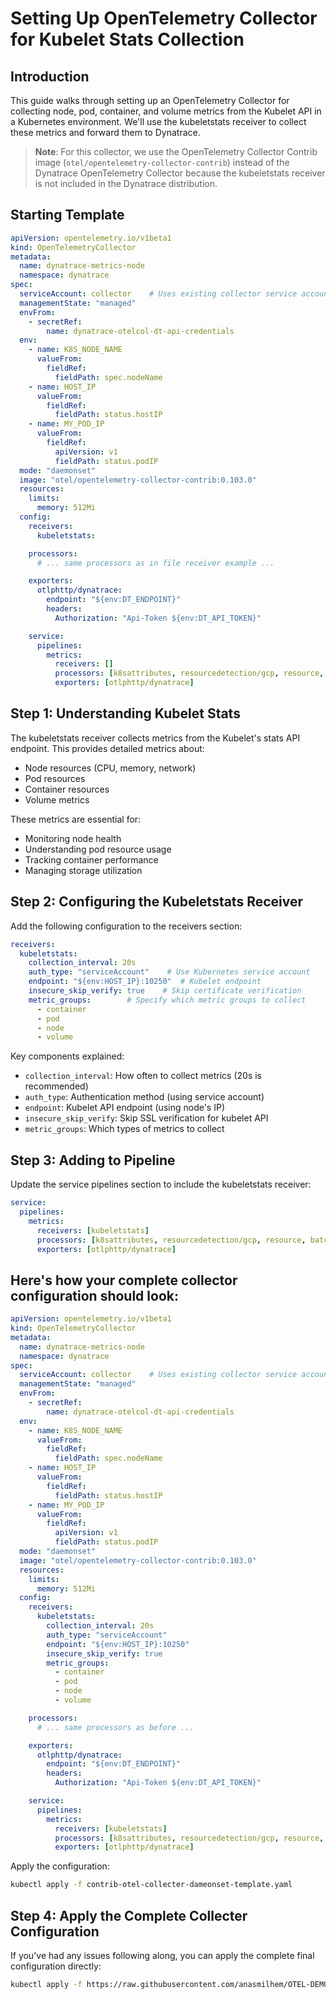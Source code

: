 # Setting Up OpenTelemetry Collector for Kubelet Stats Collection

## Introduction
This guide walks through setting up an OpenTelemetry Collector for collecting node, pod, container, and volume metrics from the Kubelet API in a Kubernetes environment. We'll use the kubeletstats receiver to collect these metrics and forward them to Dynatrace.

> **Note**: For this collector, we use the OpenTelemetry Collector Contrib image (`otel/opentelemetry-collector-contrib`) instead of the Dynatrace OpenTelemetry Collector because the kubeletstats receiver is not included in the Dynatrace distribution.

## Starting Template

```yaml:Directions/otel-templates/collecters/contrib-otel-collecter-dameonset-template.yaml
apiVersion: opentelemetry.io/v1beta1
kind: OpenTelemetryCollector
metadata:
  name: dynatrace-metrics-node
  namespace: dynatrace
spec:
  serviceAccount: collector    # Uses existing collector service account
  managementState: "managed"
  envFrom:
    - secretRef:
        name: dynatrace-otelcol-dt-api-credentials
  env:
    - name: K8S_NODE_NAME
      valueFrom:
        fieldRef:
          fieldPath: spec.nodeName
    - name: HOST_IP
      valueFrom:
        fieldRef:
          fieldPath: status.hostIP
    - name: MY_POD_IP
      valueFrom:
        fieldRef:
          apiVersion: v1
          fieldPath: status.podIP
  mode: "daemonset"
  image: "otel/opentelemetry-collector-contrib:0.103.0"
  resources:
    limits:
      memory: 512Mi
  config:
    receivers:
      kubeletstats:

    processors:
      # ... same processors as in file receiver example ...

    exporters:
      otlphttp/dynatrace:
        endpoint: "${env:DT_ENDPOINT}"
        headers:
          Authorization: "Api-Token ${env:DT_API_TOKEN}"

    service:
      pipelines:
        metrics:
          receivers: []
          processors: [k8sattributes, resourcedetection/gcp, resource, batch]
          exporters: [otlphttp/dynatrace]
```

## Step 1: Understanding Kubelet Stats

The kubeletstats receiver collects metrics from the Kubelet's stats API endpoint. This provides detailed metrics about:
- Node resources (CPU, memory, network)
- Pod resources
- Container resources
- Volume metrics

These metrics are essential for:
- Monitoring node health
- Understanding pod resource usage
- Tracking container performance
- Managing storage utilization

## Step 2: Configuring the Kubeletstats Receiver

Add the following configuration to the receivers section:

```yaml:Directions/otel-templates/collecters/contrib-otel-collecter-dameonset-template.yaml
receivers:
  kubeletstats:
    collection_interval: 20s
    auth_type: "serviceAccount"    # Use Kubernetes service account
    endpoint: "${env:HOST_IP}:10250"  # Kubelet endpoint
    insecure_skip_verify: true    # Skip certificate verification
    metric_groups:        # Specify which metric groups to collect
      - container
      - pod
      - node
      - volume
```

Key components explained:
- `collection_interval`: How often to collect metrics (20s is recommended)
- `auth_type`: Authentication method (using service account)
- `endpoint`: Kubelet API endpoint (using node's IP)
- `insecure_skip_verify`: Skip SSL verification for kubelet API
- `metric_groups`: Which types of metrics to collect

## Step 3: Adding to Pipeline

Update the service pipelines section to include the kubeletstats receiver:

```yaml:Directions/otel-templates/collecters/contrib-otel-collecter-dameonset-template.yaml
service:
  pipelines:
    metrics:
      receivers: [kubeletstats]
      processors: [k8sattributes, resourcedetection/gcp, resource, batch]
      exporters: [otlphttp/dynatrace]
```

## Here's how your complete collector configuration should look:

```yaml:Directions/otel-templates/collecters/contrib-otel-collecter-dameonset-template.yaml
apiVersion: opentelemetry.io/v1beta1
kind: OpenTelemetryCollector
metadata:
  name: dynatrace-metrics-node
  namespace: dynatrace
spec:
  serviceAccount: collector    # Uses existing collector service account
  managementState: "managed"
  envFrom:
    - secretRef:
        name: dynatrace-otelcol-dt-api-credentials
  env:
    - name: K8S_NODE_NAME
      valueFrom:
        fieldRef:
          fieldPath: spec.nodeName
    - name: HOST_IP
      valueFrom:
        fieldRef:
          fieldPath: status.hostIP
    - name: MY_POD_IP
      valueFrom:
        fieldRef:
          apiVersion: v1
          fieldPath: status.podIP
  mode: "daemonset"
  image: "otel/opentelemetry-collector-contrib:0.103.0"
  resources:
    limits:
      memory: 512Mi
  config:
    receivers:
      kubeletstats:
        collection_interval: 20s
        auth_type: "serviceAccount"
        endpoint: "${env:HOST_IP}:10250"
        insecure_skip_verify: true
        metric_groups:
          - container
          - pod
          - node
          - volume

    processors:
      # ... same processors as before ...

    exporters:
      otlphttp/dynatrace:
        endpoint: "${env:DT_ENDPOINT}"
        headers:
          Authorization: "Api-Token ${env:DT_API_TOKEN}"

    service:
      pipelines:
        metrics:
          receivers: [kubeletstats]
          processors: [k8sattributes, resourcedetection/gcp, resource, batch]
          exporters: [otlphttp/dynatrace]
```

Apply the configuration:
```bash
kubectl apply -f contrib-otel-collecter-dameonset-template.yaml
```


## Step 4: Apply the Complete Collecter Configuration

If you've had any issues following along, you can apply the complete final configuration directly:

```bash
kubectl apply -f https://raw.githubusercontent.com/anasmilhem/OTEL-DEMO/main/k8s/otel-collector/contrib-otel-collector-daemonset.yaml
```


